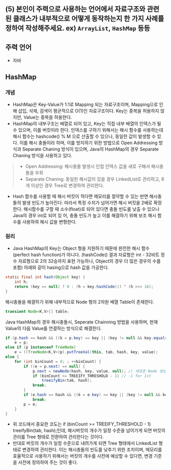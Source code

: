 
## (5) 본인이 주력으로 사용하는 언어에서 자료구조와 관련 된 클래스가 내부적으로 어떻게 동작하는지 한 가지 사례를 정하여 작성해주세요. ex) `ArrayList`, `HashMap` 등등
## 주력 언어
- 자바

## HashMap

### 개념
- HashMap은 Key-Value가 1:1로 Mapping 되는 자료구조이며, Mapping으로 인해 삽입, 삭제, 검색이 평균적으로 O(1)인 자료구조이다. Key는 중복을 허용하지 않지만, Value는 중복을 허용한다.
- HashMap의 내부구조는 배열로 되어 있고, Key는 직접 내부 배열의 인덱스가 될 수 있으며, 이를 버킷이라 한다. 인덱스를 구하기 위해서는 해시 함수를 사용하는데 해시 함수는 hashcode() % M 으로 산출할 수 있으나, 동일한 값이 발생할 수 있다. 이를 해시 충돌이라 하며, 이를 방지하기 위한 방법으로 Open Addressing 방식과 Separate Chaning 방식이 있으며, Java의 HashMap의 경우 Separate Chaning 방식을 사용하고 있다.

> - Open Addressing: 해시충돌 발생시 인접 인덱스 값을 새로 구해서 해시충돌을 우회
> - Separate Chaning: 동일한 해시값이 있을 경우 LinkedList로 관리하고, 8개 이상인 경우 Tree로 변경하여 관리한다.

- Hash 함수를 사용할 때 해시 버킷이 적다면 메모리를 절약할 수 있는 반면 해시충돌의 발생 빈도가 높아진다. 따라서 특정 수치가 넘어가면 해시 버킷을 2배로 확장한다. 해시함수를 구할 때 소수(float)로 되어 있다면 충돌 빈도를 낮출 수 있으나 Java의 경우 int로 되어 있 어, 충돌 빈도가 높고 이를 해결하기 위해 보조 해시 함수를 사용하여 해시 값을 변형한다.

### 원리
- Java HashMap의 Key는 Object 형을 지원하기 때문에 완전한 해시 함수(perfect hash function)가 아니다. (hashCode() 결과 자료형은 int - 32비트 정수 자료형으로 2의 32승까지 표현 가능하나, Object의 경우 더 많은 경우의 수를 포함) 아래와 같이 hasing으로 hash 값을 가공한다.
```java
static final int hash(Object key) {
	int h;
	return (key == null) ? 0 : (h = key.hashCode()) ^ (h >>> 16);
}
```

해시충돌을 해결하기 위해 내부적으로 Node 형의 2차원 배열 Table이 존재한다.
```java
transient Node<K,V>[] table;
```

Java HashMap의 경우 해시충돌시, Seperate Chainning 방법을 사용하며, 현재 Value의 다음 Value를 연결하는 방식으로 해결한다.
```java
if (p.hash == hash && ((k = p.key) == key || (key != null && key.equals(k))))
	e = p;
else if (p instanceof TreeNode)
	e = ((TreeNode<K,V>)p).putTreeVal(this, tab, hash, key, value);
else {
	for (int binCount = 0; ; ++binCount) {
		if ((e = p.next) == null) {
			p.next = newNode(hash, key, value, null); // 새로운 Node 생성해 연결
			if (binCount >= TREEIFY_THRESHOLD - 1) // -1 for 1st
				treeifyBin(tab, hash);
			break;
		}
		if (e.hash == hash && ((k = e.key) == key || (key != null && key.equals(k))))
			break;
		p = e;
	}
}
```
- 위 코드에서 중요한 코도는 if (binCount >= TREEIFY_THRESHOLD - 1) treeifyBin(tab, hash);인데, 해시버킷의 개수가 일정 수준을 넘어가게 되면 버킷의 관리를 Tree 형태로 전환하여 관리한다는 것이다.
- 반대로 버킷의 개수가 일정 수준으로 내려가게 되면 Tree 형태에서 LinkedList 형태로 변경하여 관리한다. 이는 해시충돌의 빈도를 낮추기 위한 조치이며, 메모리를 효율적으로 사용하기 위해서는 버킷의 개수를 사전에 예상할 수 있다면, 변경 기준을 사전에 정의하여 주는 것이 좋다.
